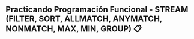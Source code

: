 ## Practicando Programación Funcional - STREAM (FILTER, SORT, ALLMATCH, ANYMATCH, NONMATCH, MAX, MIN, GROUP) 📋


